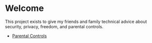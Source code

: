 <!--
SPDX-FileCopyrightText: 2022 0verk1ll

SPDX-License-Identifier: CC-BY-SA-4.0
-->

# Welcome

This project exists to give my friends and family technical advice about security, privacy, freedom, and parental controls.

- [Parental Controls](./ParentalControls.md)
